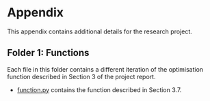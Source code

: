 # Appendix

This appendix contains additional details for the research project.

## Folder 1: Functions

Each file in this folder contains a different iteration of the optimisation function described in Section 3 of the project report.

- [function.py](function.py) contains the function described in Section 3.7.

